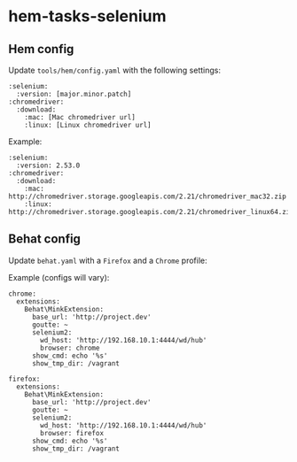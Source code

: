 # hem-tasks-selenium


## Hem config
Update `tools/hem/config.yaml` with the following settings:

    :selenium:
      :version: [major.minor.patch]
    :chromedriver:
      :download:
        :mac: [Mac chromedriver url]
        :linux: [Linux chromedriver url]

Example:

    :selenium:
      :version: 2.53.0
    :chromedriver:
      :download:
        :mac: http://chromedriver.storage.googleapis.com/2.21/chromedriver_mac32.zip
        :linux: http://chromedriver.storage.googleapis.com/2.21/chromedriver_linux64.zip

## Behat config
Update `behat.yaml` with a `Firefox` and a `Chrome` profile:

Example (configs will vary):

    chrome:
      extensions:
        Behat\MinkExtension:
          base_url: 'http://project.dev'
          goutte: ~
          selenium2:
            wd_host: 'http://192.168.10.1:4444/wd/hub'
            browser: chrome
          show_cmd: echo '%s'
          show_tmp_dir: /vagrant

    firefox:
      extensions:
        Behat\MinkExtension:
          base_url: 'http://project.dev'
          goutte: ~
          selenium2:
            wd_host: 'http://192.168.10.1:4444/wd/hub'
            browser: firefox
          show_cmd: echo '%s'
          show_tmp_dir: /vagrant
